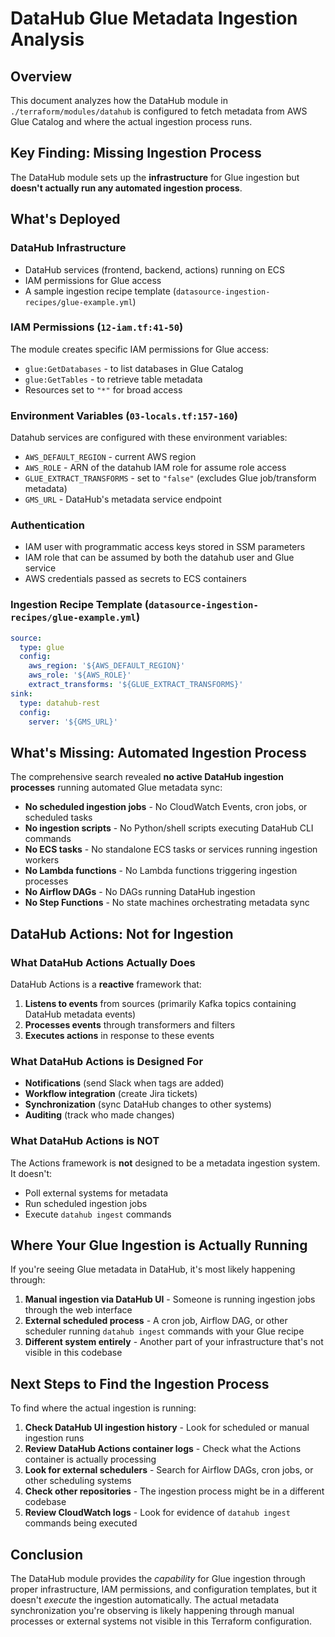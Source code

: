 # DataHub Glue Metadata Ingestion Analysis

## Overview
This document analyzes how the DataHub module in `./terraform/modules/datahub` is configured to fetch metadata from AWS Glue Catalog and where the actual ingestion process runs.

## Key Finding: Missing Ingestion Process

The DataHub module sets up the **infrastructure** for Glue ingestion but **doesn't actually run any automated ingestion process**.

## What's Deployed

### DataHub Infrastructure
- DataHub services (frontend, backend, actions) running on ECS
- IAM permissions for Glue access  
- A sample ingestion recipe template (`datasource-ingestion-recipes/glue-example.yml`)

### IAM Permissions (`12-iam.tf:41-50`)
The module creates specific IAM permissions for Glue access:
- `glue:GetDatabases` - to list databases in Glue Catalog
- `glue:GetTables` - to retrieve table metadata
- Resources set to `"*"` for broad access

### Environment Variables (`03-locals.tf:157-160`)
Datahub services are configured with these environment variables:
- `AWS_DEFAULT_REGION` - current AWS region
- `AWS_ROLE` - ARN of the datahub IAM role for assume role access
- `GLUE_EXTRACT_TRANSFORMS` - set to `"false"` (excludes Glue job/transform metadata)
- `GMS_URL` - DataHub's metadata service endpoint

### Authentication
- IAM user with programmatic access keys stored in SSM parameters
- IAM role that can be assumed by both the datahub user and Glue service
- AWS credentials passed as secrets to ECS containers

### Ingestion Recipe Template (`datasource-ingestion-recipes/glue-example.yml`)
```yaml
source:
  type: glue
  config:
    aws_region: '${AWS_DEFAULT_REGION}'
    aws_role: '${AWS_ROLE}'
    extract_transforms: '${GLUE_EXTRACT_TRANSFORMS}'
sink:
  type: datahub-rest
  config:
    server: '${GMS_URL}'
```

## What's Missing: Automated Ingestion Process

The comprehensive search revealed **no active DataHub ingestion processes** running automated Glue metadata sync:

- **No scheduled ingestion jobs** - No CloudWatch Events, cron jobs, or scheduled tasks
- **No ingestion scripts** - No Python/shell scripts executing DataHub CLI commands
- **No ECS tasks** - No standalone ECS tasks or services running ingestion workers
- **No Lambda functions** - No Lambda functions triggering ingestion processes  
- **No Airflow DAGs** - No DAGs running DataHub ingestion
- **No Step Functions** - No state machines orchestrating metadata sync

## DataHub Actions: Not for Ingestion

### What DataHub Actions Actually Does
DataHub Actions is a **reactive** framework that:

1. **Listens to events** from sources (primarily Kafka topics containing DataHub metadata events)
2. **Processes events** through transformers and filters
3. **Executes actions** in response to these events

### What DataHub Actions is Designed For
- **Notifications** (send Slack when tags are added)
- **Workflow integration** (create Jira tickets)  
- **Synchronization** (sync DataHub changes to other systems)
- **Auditing** (track who made changes)

### What DataHub Actions is NOT
The Actions framework is **not** designed to be a metadata ingestion system. It doesn't:
- Poll external systems for metadata
- Run scheduled ingestion jobs
- Execute `datahub ingest` commands

## Where Your Glue Ingestion is Actually Running

If you're seeing Glue metadata in DataHub, it's most likely happening through:

1. **Manual ingestion via DataHub UI** - Someone is running ingestion jobs through the web interface
2. **External scheduled process** - A cron job, Airflow DAG, or other scheduler running `datahub ingest` commands with your Glue recipe
3. **Different system entirely** - Another part of your infrastructure that's not visible in this codebase

## Next Steps to Find the Ingestion Process

To find where the actual ingestion is running:

1. **Check DataHub UI ingestion history** - Look for scheduled or manual ingestion runs
2. **Review DataHub Actions container logs** - Check what the Actions container is actually processing
3. **Look for external schedulers** - Search for Airflow DAGs, cron jobs, or other scheduling systems
4. **Check other repositories** - The ingestion process might be in a different codebase
5. **Review CloudWatch logs** - Look for evidence of `datahub ingest` commands being executed

## Conclusion

The DataHub module provides the *capability* for Glue ingestion through proper infrastructure, IAM permissions, and configuration templates, but it doesn't *execute* the ingestion automatically. The actual metadata synchronization you're observing is likely happening through manual processes or external systems not visible in this Terraform configuration.